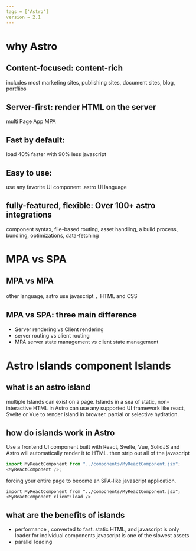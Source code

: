 ```yaml
---
tags = ['Astro']
version = 2.1
---
```


# why Astro

## Content-focused: content-rich

includes most marketing sites, publishing sites, document sites, blog, portflios

## Server-first: render HTML on the server

multi Page App MPA

## Fast by default:

load 40% faster with 90% less javascript

## Easy to use:

use any favorite UI component .astro UI language

## fully-featured, flexible: Over 100+ astro integrations

component syntax, file-based routing, asset handling, a build process, bundling, optimizations, data-fetching

# MPA vs SPA

## MPA vs MPA

other language, astro use javascript ，HTML and CSS

## MPA vs SPA: three main difference

- Server rendering vs Client rendering
- server routing vs client routing
- MPA server state management vs client state management

# Astro Islands component Islands

## what is an astro island

multiple Islands can exist on a page. Islands in a sea of static, non-interactive HTML
in Astro can use any supported UI framework like react, Svelte or Vue to render island in browser.
partial or selective hydration.

## how do islands work in Astro

Use a frontend UI component built with React, Svelte, Vue, SolidJS and Astro will automatically render it to HTML.
then strip out all of the javascript

```javascript
import MyReactComponent from "../components/MyReactComponent.jsx";
<MyReactComponent />;
```

forcing your entire page to become an SPA-like javascript application.

```
import MyReactComponent from "../components/MyReactComponent.jsx";
<MyReactComponent client:load />
```

## what are the benefits of islands

- performance , converted to fast. static HTML, and javascript is only loader for individual components
  javascript is one of the slowest assets
- parallel loading
